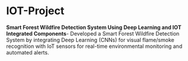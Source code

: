 # IOT-Project
**Smart Forest Wildfire Detection System Using Deep Learning and IOT Integrated Components**- Developed a Smart Forest  Wildfire Detection System by integrating Deep Learning (CNNs) for visual flame/smoke recognition with IoT sensors for real-time  environmental monitoring and automated alerts. 
